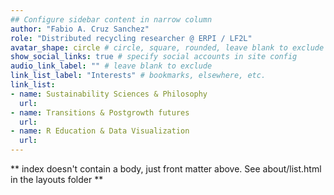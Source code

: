 ```yaml
---
## Configure sidebar content in narrow column
author: "Fabio A. Cruz Sanchez"
role: "Distributed recycling researcher @ ERPI / LF2L"
avatar_shape: circle # circle, square, rounded, leave blank to exclude
show_social_links: true # specify social accounts in site config
audio_link_label: "" # leave blank to exclude
link_list_label: "Interests" # bookmarks, elsewhere, etc.
link_list:
- name: Sustainability Sciences & Philosophy
  url: 
- name: Transitions & Postgrowth futures
  url: 
- name: R Education & Data Visualization
  url: 
---
```


** index doesn't contain a body, just front matter above.
See about/list.html in the layouts folder **